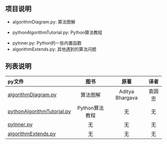 ## 项目说明
* algorithmDiagram.py: 算法图解 
- pythonAlgorithmTutorial.py: Python算法教程 
+ pyInner.py: Python的一些内置函数
+ algorithmExtends.py: 其他遇到的算法问题
## 列表说明
py文件|图书|原著|译者
:--|:--:|:--:|:--:
[algorithmDiagram.py](./algorithmDiagram.py)|算法图解|Aditya Bhargava|袁国忠
[pythonAlgorithmTutorial.py](./pythonAlgorithmTutorial.py)|Python算法教程|无|无
[pyInner.py](./pyInner.py)|无|无|无
[algorithmExtends.py](./algorithmExtends.py)|无|无|无
